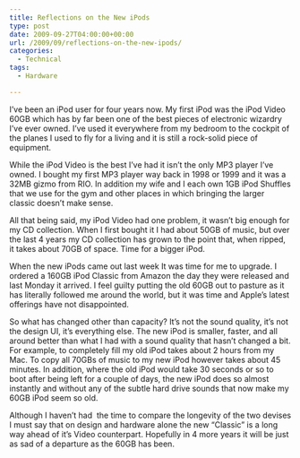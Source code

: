 ```yaml
---
title: Reflections on the New iPods
type: post
date: 2009-09-27T04:00:00+00:00
url: /2009/09/reflections-on-the-new-ipods/
categories:
  - Technical
tags:
  - Hardware

---
```

I’ve been an iPod user for four years now. My first iPod was the iPod Video 60GB which has by far been one of the best pieces of electronic wizardry I’ve ever owned. I’ve used it everywhere from my bedroom to the cockpit of the planes I used to fly for a living and it is still a rock-solid piece of equipment.

While the iPod Video is the best I’ve had it isn’t the only MP3 player I’ve owned. I bought my first MP3 player way back in 1998 or 1999 and it was a 32MB gizmo from RIO. In addition my wife and I each own 1GB iPod Shuffles that we use for the gym and other places in which bringing the larger classic doesn’t make sense.

All that being said, my iPod Video had one problem, it wasn’t big enough for my CD collection. When I first bought it I had about 50GB of music, but over the last 4 years my CD collection has grown to the point that, when ripped, it takes about 70GB of space. Time for a bigger iPod.

When the new iPods came out last week It was time for me to upgrade. I ordered a 160GB iPod Classic from Amazon the day they were released and last Monday it arrived. I feel guilty putting the old 60GB out to pasture as it has literally followed me around the world, but it was time and Apple’s latest offerings have not disappointed.

So what has changed other than capacity? It’s not the sound quality, it’s not the design UI, it’s everything else. The new iPod is smaller, faster, and all around better than what I had with a sound quality that hasn’t changed a bit. For example, to completely fill my old iPod takes about 2 hours from my Mac. To copy all 70GBs of music to my new iPod however takes about 45 minutes. In addition, where the old iPod would take 30 seconds or so to boot after being left for a couple of days, the new iPod does so almost instantly and without any of the subtle hard drive sounds that now make my 60GB iPod seem so old.

Although I haven’t had&nbsp; the time to compare the longevity of the two devises I must say that on design and hardware alone the new “Classic” is a long way ahead of it’s Video counterpart. Hopefully in 4 more years it will be just as sad of a departure as the 60GB has been.